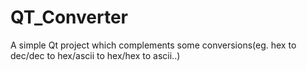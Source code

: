 # QT_Converter
A simple Qt project which complements some conversions(eg. hex to dec/dec to hex/ascii to hex/hex to ascii..)
